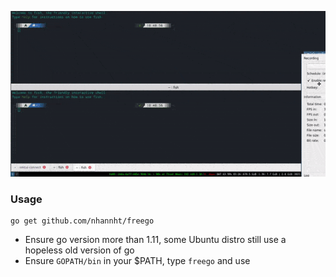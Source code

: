 ![img](demo.gif)

### Usage
```
go get github.com/nhannht/freego

```
- Ensure go version more than 1.11, some Ubuntu distro still use a hopeless old version of go
- Ensure `GOPATH/bin` in your $PATH, type `freego` and use
